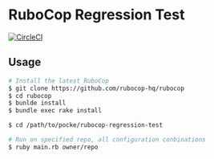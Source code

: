 RuboCop Regression Test
====

[![CircleCI](https://circleci.com/gh/pocke/rubocop-regression-test.svg?style=svg)](https://circleci.com/gh/pocke/rubocop-regression-test)


Usage
---

```bash
# Install the latest RuboCop
$ git clone https://github.com/rubocop-hq/rubocop
$ cd rubocop
$ bunlde install
$ bundle exec rake install

$ cd /path/to/pocke/rubocop-regression-test

# Run on specified repo, all configuration conbinations
$ ruby main.rb owner/repo
```
